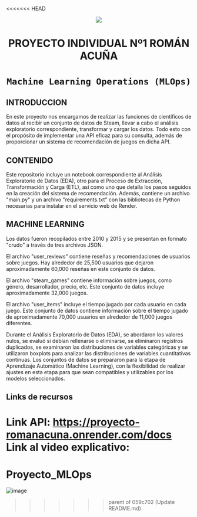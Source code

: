 <<<<<<< HEAD
<p align=center><img src=https://d31uz8lwfmyn8g.cloudfront.net/Assets/logo-henry-white-lg.png><p>

# <h1 align=center> **PROYECTO INDIVIDUAL Nº1 ROMÁN ACUÑA** </h1>

# <h1 align=center>**`Machine Learning Operations (MLOps)`**</h1>

## INTRODUCCION 
En este proyecto nos encargamos de realizar las funciones de científicos de datos al recibir un conjunto de datos de Steam, llevar a cabo el análisis exploratorio correspondiente, transformar y cargar los datos. Todo esto con el propósito de implementar una API eficaz para su consulta, además de proporcionar un sistema de recomendación de juegos en dicha API.

## CONTENIDO
Este repositorio incluye un notebook correspondiente al Análisis Exploratorio de Datos (EDA), otro para el Proceso de Extracción, Transformación y Carga (ETL), así como uno que detalla los pasos seguidos en la creación del sistema de recomendación. Además, contiene un archivo "main.py" y un archivo "requirements.txt" con las bibliotecas de Python necesarias para instalar en el servicio web de Render.

## MACHINE LEARNING 
Los datos fueron recopilados entre 2010 y 2015 y se presentan en formato "crudo" a través de tres archivos JSON.

El archivo "user_reviews" contiene reseñas y recomendaciones de usuarios sobre juegos. Hay alrededor de 25,500 usuarios que dejaron aproximadamente 60,000 reseñas en este conjunto de datos.

El archivo "steam_games" contiene información sobre juegos, como género, desarrollador, precio, etc. Este conjunto de datos incluye aproximadamente 32,000 juegos.

El archivo "user_items" incluye el tiempo jugado por cada usuario en cada juego. Este conjunto de datos contiene información sobre el tiempo jugado de aproximadamente 70,000 usuarios en alrededor de 11,000 juegos diferentes.

Durante el Análisis Exploratorio de Datos (EDA), se abordaron los valores nulos, se evaluó si debían rellenarse o eliminarse, se eliminaron registros duplicados, se examinaron las distribuciones de variables categóricas y se utilizaron boxplots para analizar las distribuciones de variables cuantitativas continuas. Los conjuntos de datos se prepararon para la etapa de Aprendizaje Automático (Machine Learning), con la flexibilidad de realizar ajustes en esta etapa para que sean compatibles y utilizables por los modelos seleccionados.

## Links de recursos
Link API: https://proyecto-romanacuna.onrender.com/docs
Link al video explicativo: 
=======
# Proyecto_MLOps

![image](https://github.com/RAcunaProyectos/Proyecto_MLOps/assets/150960793/94a62d30-4163-4e65-8ca6-7274ee1676cf)
>>>>>>> parent of 059c702 (Update README.md)
